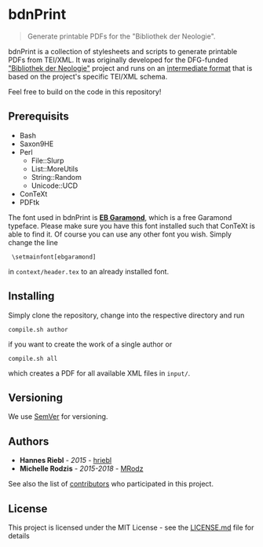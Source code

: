 # bdnPrint

> Generate printable PDFs for the "Bibliothek der Neologie".

bdnPrint is a collection of stylesheets and scripts to generate printable PDFs from TEI/XML. It was originally developed for the DFG-funded ["Bibliothek der Neologie"](http://www.bdn-edition.de) project and runs on an [intermediate format](https://github.com/arokis/bdnprint_if) that is based on the project's specific TEI/XML schema. 

Feel free to build on the code in this repository!


## Prerequisits

* Bash
* Saxon9HE
* Perl
    * File::Slurp
    * List::MoreUtils
    * String::Random
    * Unicode::UCD
* ConTeXt
* PDFtk

The font used in bdnPrint is [**EB Garamond**](http://www.georgduffner.at/ebgaramond/), which is a free Garamond typeface. Please make sure you have this font installed such that ConTeXt is able to find it. Of course you can use any other font you wish. Simply change the line

	 \setmainfont[ebgaramond]
	 
in `context/header.tex` to an already installed font.


## Installing

Simply clone the repository, change into the respective directory and run

	compile.sh author
	
if you want to create the work of a single author or

	compile.sh all

which creates a PDF for all available XML files in `input/`.



## Versioning

We use [SemVer](http://semver.org/) for versioning. 


## Authors

* **Hannes Riebl** - *2015* - [hriebl](https://github.com/hriebl)
* **Michelle Rodzis** - *2015-2018* - [MRodz](https://github.com/MRodz)

See also the list of [contributors](https://github.com/subugoe/bdnPrint/contributors) who participated in this project.


## License

This project is licensed under the MIT License - see the [LICENSE.md](LICENSE.txt) file for details


